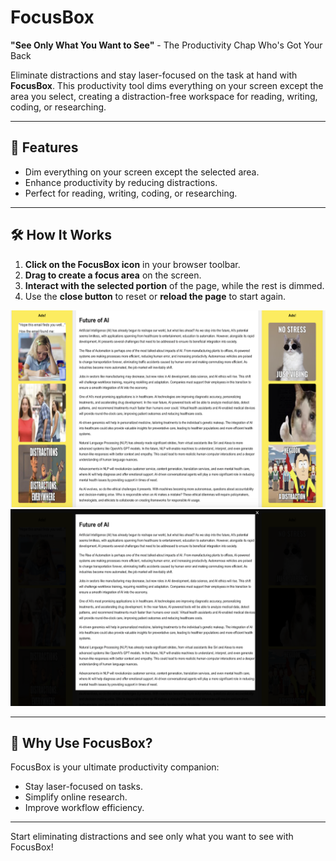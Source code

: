 # FocusBox

**"See Only What You Want to See"** - The Productivity Chap Who's Got Your Back

Eliminate distractions and stay laser-focused on the task at hand with **FocusBox**. This productivity tool dims everything on your screen except the area you select, creating a distraction-free workspace for reading, writing, coding, or researching.

---

## 🚀 Features
- Dim everything on your screen except the selected area.
- Enhance productivity by reducing distractions.
- Perfect for reading, writing, coding, or researching.

---

## 🛠 How It Works

1. **Click on the FocusBox icon** in your browser toolbar.
2. **Drag to create a focus area** on the screen.
3. **Interact with the selected portion** of the page, while the rest is dimmed.
4. Use the **close button** to reset or **reload the page** to start again.


![Alt Text](screenshots/screenshot1.png)
![Alt Text](screenshots/screenshot2.png)

---

## 🌟 Why Use FocusBox?

FocusBox is your ultimate productivity companion:
- Stay laser-focused on tasks.
- Simplify online research.
- Improve workflow efficiency.

---

Start eliminating distractions and see only what you want to see with FocusBox!
